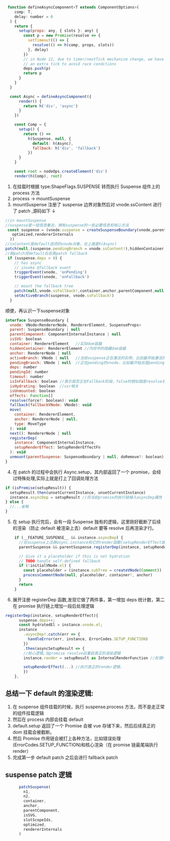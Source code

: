 ```javascript
 function defineAsyncComponent<T extends ComponentOptions>(
    comp: T,
    delay: number = 0
  ) {
    return {
      setup(props: any, { slots }: any) {
        const p = new Promise(resolve => {
          setTimeout(() => {
            resolve(() => h(comp, props, slots))
          }, delay)
        })
        // in Node 12, due to timer/nextTick mechanism change, we have to wait
        // an extra tick to avoid race conditions
        deps.push(p)
        return p
      }
    }
  }

  const Async = defineAsyncComponent({
      render() {
        return h('div', 'async')
      }
    })

    const Comp = {
      setup() {
        return () =>
          h(Suspense, null, {
            default: h(Async),
            fallback: h('div', 'fallback')
          })
      }
    }

    const root = nodeOps.createElement('div')
    render(h(Comp), root)
```

1. 在挂载时根据 type:ShapeFlags.SUSPENSE 转而执行 Suspense 组件上的 process 方法
2. process -> mountSuspense
3. mountSuspense 注册了 suspense 边界对象然后对 vnode.ssContent 进行了 patch ,源码如下 ↓

```javascript
//in mountSuspense
//suspense是一组信息集合，拥有suspense的一些必要信息和核心方法
 const suspense = (vnode.suspense = createSuspenseBoundary(vnode,parentSuspense,parentComponent,container,hiddenContainer,anchor,isSVG,slotScopeIds,
   optimized,rendererInternals
  ))
//ssContent是default选项的vnode对象，在上面是h(Async)
patch(null,(suspense.pendingBranch = vnode.ssContent!),hiddenContainer,null,parentComponent,suspense,isSVG,slotScopeIds)
//假patch完default后会真patch fallback
 if (suspense.deps > 0) {
    // has async
    // invoke @fallback event
    triggerEvent(vnode, 'onPending')
    triggerEvent(vnode, 'onFallback')

    // mount the fallback tree
    patch(null,vnode.ssFallback!,container,anchor,parentComponent,null, slotScopeIds)
    setActiveBranch(suspense, vnode.ssFallback!)
  }
```

顺便，再认识一下suspense对象
```javascript
interface SuspenseBoundary {
  vnode: VNode<RendererNode, RendererElement, SuspenseProps>
  parent: SuspenseBoundary | null
  parentComponent: ComponentInternalInstance | null
  isSVG: boolean
  container: RendererElement   //实际dom容器
  hiddenContainer: RendererElement //内存中的隐藏dom容器
  anchor: RendererNode | null   
  activeBranch: VNode | null   //当前suspense正在激活的实例，比如最开始激活的总是fallback
  pendingBranch: VNode | null  //正在pending的vnode，比如最开始总是pending的是default中的异步组件
  deps: number
  pendingId: number
  timeout: number
  isInFallback: boolean //表示是否正在Fallback阶段，false时貌似就是resolve状态了
  isHydrating: boolean  //ssr相关
  isUnmounted: boolean
  effects: Function[]
  resolve(force?: boolean): void
  fallback(fallbackVNode: VNode): void
  move(
    container: RendererElement,
    anchor: RendererNode | null,
    type: MoveType
  ): void
  next(): RendererNode | null
  registerDep(
    instance: ComponentInternalInstance,
    setupRenderEffect: SetupRenderEffectFn
  ): void
  unmount(parentSuspense: SuspenseBoundary | null, doRemove?: boolean): void
}
```


4. 在 patch 的过程中会执行 Async.setup，其内部返回了一个 promise，会经过特殊处理,实际上就是打上了回调处理方法

```javascript
if (isPromise(setupResult)) {
  setupResult.then(unsetCurrentInstance, unsetCurrentInstance)
  instance.asyncDep = setupResult //将当前promise的执行链植入asyncDep属性
} else {
  //...省略
}
```

5. 在 setup 执行完后，会有一段 Suspense 独有的逻辑，这里刚好截断了后续的渲染（防止 default 被渲染上去）default 要等 resolve 后再渲染才行。

```javascript
    if (__FEATURE_SUSPENSE__ && instance.asyncDep) {
      //在suspense上注册async.instance和它的render函数(setupRenderEffect就是对render的封装)
      parentSuspense && parentSuspense.registerDep(instance, setupRenderEffect)

      // Give it a placeholder if this is not hydration
      // TODO handle self-defined fallback
      if (!initialVNode.el) {
        const placeholder = (instance.subTree = createVNode(Comment))
        processCommentNode(null, placeholder, container!, anchor)
      }
      return
    }
```

6. 展开注册 registerDep 函数,发现它做了两件事，第一增加 deps 统计数，第二在 promise 执行链上增加一段后处理逻辑

```javascript
registerDep(instance, setupRenderEffect){
      suspense.deps++;
      const hydratedEl = instance.vnode.el;
      instance
        .asyncDep!.catch(err => {
          handleError(err, instance, ErrorCodes.SETUP_FUNCTION)
        })
        .then(asyncSetupResult => {
        //核心逻辑,当promise resolve后重启真正的渲染逻辑
        instance.render = setupResult as InternalRenderFunction //处理render，实际上是render=() => h(comp, props, slots)（default异步组件的渲染函数）

        setupRenderEffect(...) //执行真正的render逻辑，
        })
    },
```

## 总结一下 default 的渲染逻辑:

1. 在 suspense 组件挂载的时候，执行 suspense.process 方法，而不是走正常的组件挂载逻辑
2. 然后在 process 内部会挂载 default
3. default.setup 返回了一个 Promise 会被 vue 存储下来，然后后续真正的 dom 挂载会被截断。
4. 然后 Promise 作用链会被打上各种方法，比如错误处理(ErrorCodes.SETUP_FUNCTION)和核心渲染（在 promise 链最尾端执行 render）
5. 完成第一步 default patch 之后会进行 fallback patch

## suspense patch 逻辑

```javaScript
      patchSuspense(
        n1,
        n2,
        container,
        anchor,
        parentComponent,
        isSVG,
        slotScopeIds,
        optimized,
        rendererInternals
      )
```
